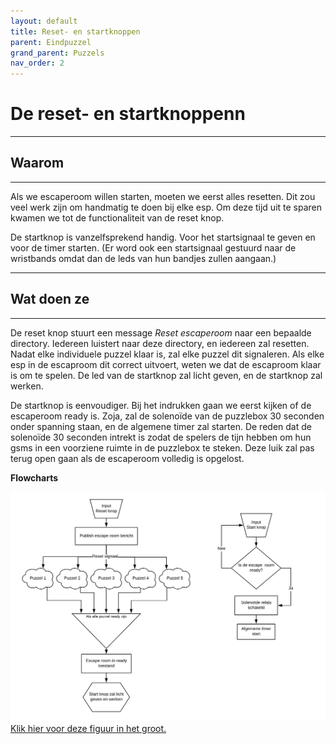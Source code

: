 ```yaml
---
layout: default
title: Reset- en startknoppen
parent: Eindpuzzel
grand_parent: Puzzels
nav_order: 2
---
```

 
# De reset- en startknoppenn

---

## Waarom

---

Als we escaperoom willen starten, moeten we eerst alles resetten. Dit zou veel werk zijn om handmatig te doen bij elke esp. Om deze tijd uit te sparen kwamen we tot de functionaliteit van de reset knop. 

De startknop is vanzelfsprekend handig. Voor het startsignaal te geven en voor de timer starten.
(Er word ook een startsignaal gestuurd naar de wristbands omdat dan de leds van hun bandjes zullen aangaan.)

---
## Wat doen ze
---

De reset knop stuurt een message *Reset escaperoom* naar een bepaalde directory. Iedereen luistert naar deze directory, en iedereen zal resetten. Nadat elke individuele puzzel klaar is, zal elke puzzel dit signaleren. Als elke esp in de escaproom dit correct uitvoert, weten we dat de escaproom klaar is om te spelen. De led van de startknop zal licht geven, en de startknop zal werken.

De startknop is eenvoudiger. Bij het indrukken gaan we eerst kijken of de escaperoom ready is. Zoja, zal de solenoïde van de puzzlebox 30 seconden onder spanning staan, en de algemene timer zal starten. De reden dat de solenoïde 30 seconden intrekt is zodat de spelers de tijn hebben om hun gsms in een voorziene ruimte in de puzzlebox te steken. Deze luik zal pas terug open gaan als de escaperoom volledig is opgelost.

**Flowcharts**

![](Flowchart_reset-start_werking.png)
[Klik hier voor deze figuur in het groot.](https://github.com/PLAN-IT-B/BachelorProefCommunicatieEnEinde/blob/main/Documentatie%20eindpuzzel/Blokschema%20Reset-Start_escape_room.png)